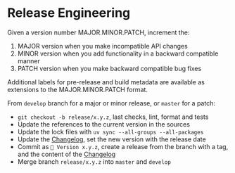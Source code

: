 # Release Engineering

Given a version number MAJOR.MINOR.PATCH, increment the:

1. MAJOR version when you make incompatible API changes
2. MINOR version when you add functionality in a backward compatible manner
3. PATCH version when you make backward compatible bug fixes

Additional labels for pre-release and build metadata are available as extensions
to the MAJOR.MINOR.PATCH format.

From `develop` branch for a major or minor release, or `master` for a patch:

- `git checkout -b release/x.y.z`, last checks, lint, format and tests
- Update the references to the current version in the sources
- Update the lock files with `uv sync --all-groups --all-packages`
- Update the [Changelog](CHANGELOG.md), set the new version with the release
  date
- Commit as `🔖 Version x.y.z`, create a release from the branch with a tag, and
  the content of the [Changelog](CHANGELOG.md)
- Merge branch `release/x.y.z` into `master` and `develop`
